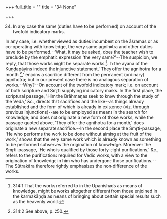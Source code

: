 +++
full_title = ""
title = "34 None"

+++




34. In any case the same (duties have to be performed) on account of the twofold indicatory marks.

In any case, i.e. whether viewed as duties incumbent on the āśramas or as co-operating with knowledge, the very same agnihotra and other duties have to be performed.--What, it may be asked, does the teacher wish to preclude by the emphatic expression 'the very same?'--The suspicion, we reply, that those works might be separate works [^fn_199]. In the ayana of the Kuṇḍapāyins indeed the injunctive statement,' They offer the agnihotra for a month [^fn_200],' enjoins a sacrifice different from the permanent (ordinary) agnihotra; but in our present case there is no analogous separation of works.--Why?--On account of the twofold indicatory mark; i.e. on account of both scripture and Smr̥ti supplying indicatory marks. In the first place, the scriptural passage, 'Him the Brāhmaṇas seek to know through the study of the Veda,' &c., directs that sacrifices and the like--as things already established and the form of which is already in existence (viz. through previous injunctions)--are to be employed as means in the search for knowledge; and does not originate a new form of those works, while the passage quoted above, 'They offer the agnihotra for a month,' does originate a new separate sacrifice.--In the second place the Smr̥ti-passage, 'He who performs the work to be done without aiming at the fruit of the work,' shows that the very same work which is already known as something to be performed subserves the origination of knowledge. Moreover the Smr̥ti-passage, 'He who is qualified by those forty-eight purifications,' &c., refers to the purifications required for Vedic works, with a view to the origination of knowledge in him who has undergone those purifications.--The Sūtrakāra therefore rightly emphasizes the non-difference of the works.

[^fn_199]: 314:1 That the works referred to in the Upanishads as means of knowledge, might be works altogether different from those enjoined in the karmakāṇḍa as means of bringing about certain special results such as the heavenly world.

[^fn_200]: 314:2 See above, p. 250.

